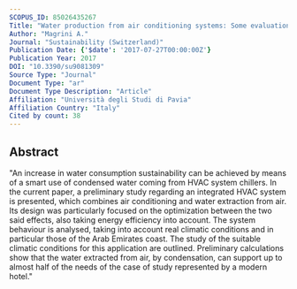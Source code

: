 ```yaml
---
SCOPUS_ID: 85026435267
Title: "Water production from air conditioning systems: Some evaluations about a sustainable use of resources"
Author: "Magrini A."
Journal: "Sustainability (Switzerland)"
Publication Date: {'$date': '2017-07-27T00:00:00Z'}
Publication Year: 2017
DOI: "10.3390/su9081309"
Source Type: "Journal"
Document Type: "ar"
Document Type Description: "Article"
Affiliation: "Università degli Studi di Pavia"
Affiliation Country: "Italy"
Cited by count: 38
---
```


## Abstract
"An increase in water consumption sustainability can be achieved by means of a smart use of condensed water coming from HVAC system chillers. In the current paper, a preliminary study regarding an integrated HVAC system is presented, which combines air conditioning and water extraction from air. Its design was particularly focused on the optimization between the two said effects, also taking energy efficiency into account. The system behaviour is analysed, taking into account real climatic conditions and in particular those of the Arab Emirates coast. The study of the suitable climatic conditions for this application are outlined. Preliminary calculations show that the water extracted from air, by condensation, can support up to almost half of the needs of the case of study represented by a modern hotel."
